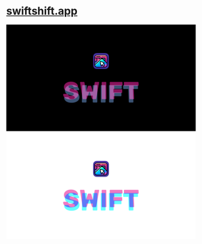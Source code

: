# [swiftshift.app](https://swiftshift.app)

![header](./public/header-dark.png#gh-dark-mode-only)
![header](./public/header-light.png#gh-light-mode-only)

